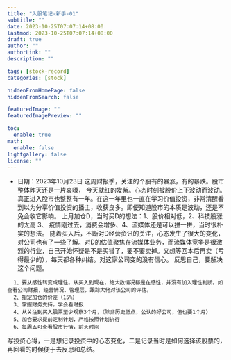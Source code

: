 ```yaml
---
title: "入股笔记-新手-01"
subtitle: ""
date: 2023-10-25T07:07:14+08:00
lastmod: 2023-10-25T07:07:14+08:00
draft: true
author: ""
authorLink: ""
description: ""

tags: [stock-record]
categories: [stock]

hiddenFromHomePage: false
hiddenFromSearch: false

featuredImage: ""
featuredImagePreview: ""

toc:
  enable: true
math:
  enable: false
lightgallery: false
license: ""
---
```


- 日期：2023年10月23日
     这周财报季，关注的个股有的暴涨，有的暴跌。股市整体昨天还是一片哀嚎，
今天就红的发紫。心态时刻被股价上下波动而波动。真正进入股市也整整有一年。在这一年里也一直在学习价值投资，非常清醒看到以为分享价值投资的播主，收获良多。即便知道股市的本质是波动，还是不免会收它影响。
   上月加仓D，当时买D的想法：1、股价相对低，2、科技股涨的太高 3、
疫情刚过去，消费会增多、4、流媒体还是可以拼一拼，当时很朴实的想法。
随着买入后，不断对D经营资讯的关注，心态发生了很大的变化，对公司也有了一些了解。对D的估值聚焦在流媒体业务，而流媒体竞争是很激烈的行业，自己开始怀疑是不是买错了，要不要卖掉。又想等回本后再卖（亏得最少的），每天都各种纠结。对这家公司变的没有信心。
  反思自己，要解决这个问题。
```
  1、要从感性转变成理性。从买入到现在，绝大数情况都是在感性，并没有加入理性判断。如查看公司财报，经营情况，管理层，跟踪大佬对该公司的评估。
  2、指定加仓的价差（15%）
  3、掌握财务支持，学会看财报
  4、从关注到买入股票至少观察3个月，（除非历史低点，公认的好公司，但也要1个月）
  5、加仓要求提前定制计划，严格按照计划执行
  6、每周五可查看股市行情，前天时间
```
  写投资心得，一是想记录投资中的心态变化，二是记录当时是如何选择该股票的，再回看的时候便于去反思和总结。



<!--more-->
